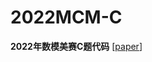 # 2022MCM-C
**2022年数模美赛C题代码** [[paper](https://github.com/dreaming-qin/2022MCM-C/blob/master/paper.pdf)]


